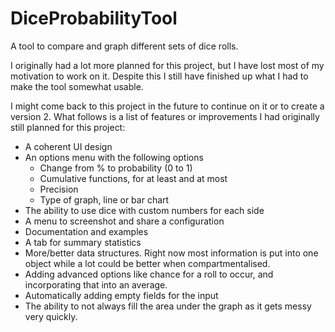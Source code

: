 # DiceProbabilityTool
A tool to compare and graph different sets of dice rolls.

I originally had a lot more planned for this project, but I have lost most of my motivation to work on it. 
Despite this I still have finished up what I had to make the tool somewhat usable.

I might come back to this project in the future to continue on it or to create a version 2. 
What follows is a list of features or improvements I had originally still planned for this project:
<ul>
<li>A coherent UI design</li>
<li>An options menu with the following options<ul>
<li>Change from % to probability (0 to 1)</li>
<li>Cumulative functions, for at least and at most</li>
<li>Precision</li>
<li>Type of graph, line or bar chart</li>
</ul></li>
<li>The ability to use dice with custom numbers for each side</li>
<li>A menu to screenshot and share a configuration</li>
<li>Documentation and examples</li>
<li>A tab for summary statistics</li>
<li>More/better data structures. Right now most information is put into one object while a lot could be better when compartmentalised.</li>
<li>Adding advanced options like chance for a roll to occur, and incorporating that into an average.</li>
<li>Automatically adding empty fields for the input</li>
<li>The ability to not always fill the area under the graph as it gets messy very quickly.</li>
</ul>